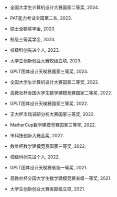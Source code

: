 

- 全国大学生计算机设计大赛国家二等奖, 2024.

- PAT能力考试全国第二名, 2023.

- 硕士全额奖学金, 2023.

- 校级三等奖学金, 2023.

- 校级科创先进个人, 2023.

- 大学生创新创业大赛校级立项, 2023.

- GPLT团体设计天梯赛国家三等奖, 2023.

- 全国大学生计算机设计大赛国家二等奖, 2022.

- 高教社杯全国大学生数学建模竞赛国家二等奖, 2022.

- GPLT团体设计天梯赛国家三等奖, 2022.

- 正大杯市场调研分析大赛国家三等奖, 2022.

- MatherCup数学建模竞赛国家三等奖, 2022.

- 市科技创新大赛金奖, 2022.

- 数维杯数学建模竞赛国家三等奖, 2022.

- 校级科创先进个人, 2022.

- GPLT团体设计天梯赛省级一等奖, 2021.

- 高教社杯全国大学生数学建模竞赛省级一等奖, 2021.

- 大学生创新创业大赛省部级立项, 2021.
